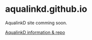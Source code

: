 # aqualinkd.github.io
AqualinkD site comming soon.

[AqualinkD information & repo]([https://website-name.com](https://github.com/sfeakes/AqualinkD)) 



